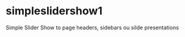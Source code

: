 simpleslidershow1
=================

Simple Slider Show to page headers, sidebars ou silde presentations
